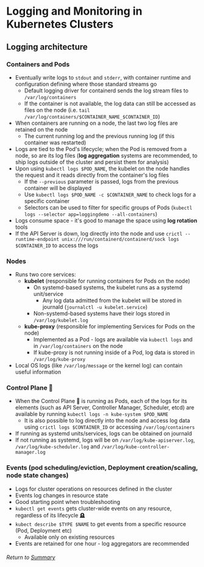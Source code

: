 # Logging and Monitoring in Kubernetes Clusters

## Logging architecture

### Containers and Pods
- Eventually write logs to `stdout` and `stderr`, with container runtime and configuration defining where those standard streams go
    - Default logging driver for containerd sends the log stream files to `/var/log/containers`
    - If the container is not available, the log data can still be accessed as files on the node (i.e. `tail /var/log/containers/$CONTAINER_NAME_$CONTAINER_ID`)
- When containers are running on a node, the last two log files are retained on the node 
    - The current running log and the previous running log (if this container was restarted)
- Logs are tied to the Pod's lifecycle; when the Pod is removed from a node, so are its log files (**log aggregation** systems are recommended, to ship logs outside of the cluster and persist them for analysis)
- Upon using `kubectl logs $POD_NAME`, the kubelet on the node handles the request and it reads directly from the container's log files
    - If the `--previous` parameter is passed, logs from the previous container will be displayed
    - Use `kubectl logs $POD_NAME -c $CONTAINER_NAME` to check logs for a specific container
    - Selectors can be used to filter for specific groups of Pods (`kubectl logs --selector app=loggingdemo --all-containers`)
- Logs consume space - it's good to manage the space using **log rotation** tools
- If the API Server is down, log directly into the node and use `crictl --runtime-endpoint unix:///run/containerd/containerd/sock logs $CONTAINER_ID` to access the logs

### Nodes
- Runs two core services: 
    - **kubelet** (responsible for running containers for Pods on the node)
        - On systemd-based systems, the kubelet runs as a systemd unit/service
            - Any log data admitted from the kubelet will be stored in journald (`journalctl -u kubelet.service`)
        - Non-systemd-based systems have their logs stored in `/var/log/kubelet.log`
    - **kube-proxy** (responsible for implementing Services for Pods on the node)
        - Implemented as a Pod - logs are available via `kubectl logs` and in `/var/log/containers` on the node
        - If kube-proxy is not running inside of a Pod, log data is stored in `/var/log/kube-proxy`
- Local OS logs (like `/var/log/message` or the kernel log) can contain useful information

### Control Plane 🧠
- When the Control Plane 🧠 is running as Pods, each of the logs for its elements (such as API Server, Controller Manager, Scheduler, etcd) are available by running `kubectl logs -n kube-system $POD_NAME`
    - It is also possible to log directly into the node and access log data using `crictl logs $CONTAINER_ID` or accessing `/var/log/containers`
- If running as systemd units/services, logs can be obtained on journald
- If not running as systemd, logs will be on `/var/log/kube-apiserver.log`, `/var/log/kube-scheduler.log` and `/var/log/kube-controller-manager.log`

### Events (pod scheduling/eviction, Deployment creation/scaling, node state changes)
- Logs for cluster operations on resources defined in the cluster
- Events log changes in resource state
- Good starting point when troubleshooting
- `kubectl get events` gets cluster-wide events on any resource, regardless of its lifecycle 🪦
- `kubect describe $TYPE $NAME` to get events from a specific resource (Pod, Deployment etc)
    - Available only on existing resources
- Events are retained for one hour - log aggregators are recommended

###### Return to [Summary](README.md)